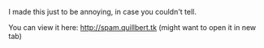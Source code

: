 I made this just to be annoying, in case you couldn't tell.

You can view it here: http://spam.quillbert.tk
(might want to open it in new tab)
